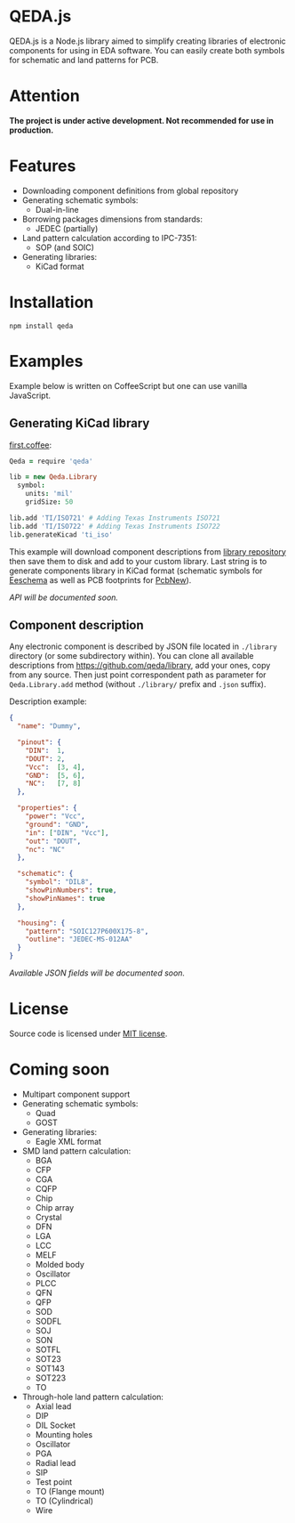 QEDA.js
=======

QEDA.js is a Node.js library aimed to simplify creating libraries of electronic components for using in EDA software. You can easily create both symbols for schematic and land patterns for PCB.

Attention
=========

**The project is under active development. Not recommended for use in production.**

Features
========

* Downloading component definitions from global repository
* Generating schematic symbols:
  - Dual-in-line
* Borrowing packages dimensions from standards:
  - JEDEC (partially)
* Land pattern calculation according to IPC-7351:
  - SOP (and SOIC)
* Generating libraries:
  - KiCad format

Installation
============

    npm install qeda

Examples
========

Example below is written on CoffeeScript but one can use vanilla JavaScript.

Generating KiCad library
------------------------

[first.coffee](./examples/first/first.coffee):

```coffeescript
Qeda = require 'qeda'

lib = new Qeda.Library
  symbol:
    units: 'mil'
    gridSize: 50

lib.add 'TI/ISO721' # Adding Texas Instruments ISO721
lib.add 'TI/ISO722' # Adding Texas Instruments ISO722
lib.generateKicad 'ti_iso'
```

This example will download component descriptions from [library repository](https://github.com/qeda/library/) then save them to disk and add to your custom library. Last string is to generate components library in KiCad format (schematic symbols for [Eeschema](http://kicad-pcb.org/discover/eeschema/) as well as PCB footprints for [PcbNew](http://kicad-pcb.org/discover/pcbnew/)).

_API will be documented soon._

Component description
---------------------

Any electronic component is described by JSON file located in `./library` directory (or some subdirectory within). You can clone all available descriptions from <https://github.com/qeda/library>, add your ones, copy from any source. Then just point correspondent path as parameter for `Qeda.Library.add` method (without `./library/` prefix and `.json` suffix).

Description example:

```json
{
  "name": "Dummy",

  "pinout": {
    "DIN":  1,
    "DOUT": 2,
    "Vcc":  [3, 4],
    "GND":  [5, 6],
    "NC":   [7, 8]
  },

  "properties": {
    "power": "Vcc",
    "ground": "GND",
    "in": ["DIN", "Vcc"],
    "out": "DOUT",
    "nc": "NC"
  },

  "schematic": {
    "symbol": "DIL8",
    "showPinNumbers": true,
    "showPinNames": true
  },

  "housing": {
    "pattern": "SOIC127P600X175-8",
    "outline": "JEDEC-MS-012AA"
  }
}
```

_Available JSON fields will be documented soon._


License
=======

Source code is licensed under [MIT license](http://opensource.org/licenses/MIT).

Coming soon
===========

* Multipart component support
* Generating schematic symbols:
  - Quad
  - GOST
* Generating libraries:
  - Eagle XML format
* SMD land pattern calculation:
  - BGA
  - CFP
  - CGA
  - CQFP
  - Chip
  - Chip array
  - Crystal
  - DFN
  - LGA
  - LCC
  - MELF
  - Molded body
  - Oscillator
  - PLCC
  - QFN
  - QFP
  - SOD
  - SODFL
  - SOJ
  - SON
  - SOTFL
  - SOT23
  - SOT143
  - SOT223
  - TO
* Through-hole land pattern calculation:
  - Axial lead
  - DIP
  - DIL Socket
  - Mounting holes
  - Oscillator
  - PGA
  - Radial lead
  - SIP
  - Test point
  - TO (Flange mount)
  - TO (Cylindrical)
  - Wire
